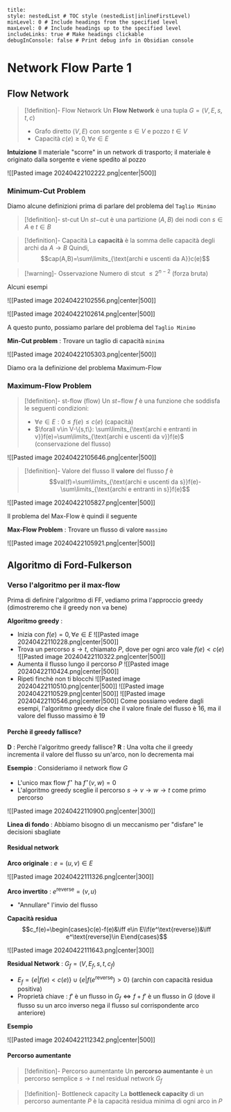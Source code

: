 ```table-of-contents
title: 
style: nestedList # TOC style (nestedList|inlineFirstLevel)
minLevel: 0 # Include headings from the specified level
maxLevel: 0 # Include headings up to the specified level
includeLinks: true # Make headings clickable
debugInConsole: false # Print debug info in Obsidian console
```
# Network Flow Parte 1

## Flow Network

>[!definition]- Flow Network
>Un **Flow Network** è una tupla $G=(V,E,s,t,c)$
>- Grafo diretto $(V,E)$ con sorgente $s\in V$ e pozzo $t\in V$
>- Capacità $c(e)\geq0,\forall e\in E$

**Intuizione** Il materiale "scorre" in un network di trasporto; il materiale è originato dalla sorgente e viene spedito al pozzo

![[Pasted image 20240422102222.png|center|500]]

### Minimum-Cut Problem

Diamo alcune definizioni prima di parlare del problema del `Taglio Minimo`

>[!definition]- st-cut
>Un $st-$cut è una partizione $(A,B)$ dei nodi con $s\in A$ e $t\in B$

>[!definition]- Capacità
>La **capacità** è la somma delle capacità degli archi da $A\to B$
>Quindi, $$cap(A,B)=\sum\limits_{\text{archi e uscenti da A}}c(e)$$

>[!warning]- Osservazione
>Numero di stcut $\leq2^{n-2}$ (forza bruta)

Alcuni esempi

![[Pasted image 20240422102556.png|center|500]]

![[Pasted image 20240422102614.png|center|500]]

A questo punto, possiamo parlare del problema del `Taglio Minimo`

**Min-Cut problem** : Trovare un taglio di capacità `minima`

![[Pasted image 20240422105303.png|center|500]]

Diamo ora la definizione del problema Maximum-Flow

### Maximum-Flow Problem

>[!definition]- st-flow (flow)
>Un $st-$flow $f$ è una funzione che soddisfa le seguenti condizioni:
>- $\forall e\in E : 0\leq f(e)\leq c(e)$ (capacità)
>- $\forall v\in V-\{s,t\}: \sum\limits_{\text{archi e entranti in v}}f(e)=\sum\limits_{\text{archi e uscenti da v}}f(e)$ (conservazione del flusso)

![[Pasted image 20240422105646.png|center|500]]

>[!definition]- Valore del flusso
>Il **valore** del flusso $f$ è $$val(f)=\sum\limits_{\text{archi e uscenti da s}}f(e)-\sum\limits_{\text{archi e entranti in s}}f(e)$$

![[Pasted image 20240422105827.png|center|500]]

Il problema del Max-Flow è quindi il seguente

**Max-Flow Problem** : Trovare un flusso di valore `massimo`

![[Pasted image 20240422105921.png|center|500]]

## Algoritmo di Ford-Fulkerson

### Verso l'algoritmo per il max-flow

Prima di definire l'algoritmo di FF, vediamo prima l'approccio greedy (dimostreremo che il greedy non va bene)

**Algoritmo greedy** :
- Inizia con $f(e)=0,\forall e\in E$ ![[Pasted image 20240422110228.png|center|500]]
- Trova un percorso $s\to t$, chiamato $P$, dove per ogni arco vale $f(e)\lt c(e)$ ![[Pasted image 20240422110322.png|center|500]]
- Aumenta il flusso lungo il percorso $P$ ![[Pasted image 20240422110424.png|center|500]]
- Ripeti finchè non ti blocchi ![[Pasted image 20240422110510.png|center|500]] ![[Pasted image 20240422110529.png|center|500]] ![[Pasted image 20240422110546.png|center|500]]
Come possiamo vedere dagli esempi, l'algoritmo greedy dice che il valore finale del flusso è 16, ma il valore del flusso massimo è 19

#### Perchè il greedy fallisce?

**D** : Perchè l'algoritmo greedy fallisce?
**R** : Una volta che il greedy incrementa il valore del flusso su un'arco, non lo decrementa mai

**Esempio** : Consideriamo il network flow $G$
- L'unico max flow $f^\star$ ha $f^\star(v,w)=0$
- L'algoritmo greedy sceglie il percorso $s\to v\to w\to t$ come primo percorso

![[Pasted image 20240422110900.png|center|300]]

**Linea di fondo** : Abbiamo bisogno di un meccanismo per "disfare" le decisioni sbagliate

#### Residual network

**Arco originale** : $e=(u,v)\in E$

![[Pasted image 20240422111326.png|center|300]]

**Arco invertito** : $e^\text{reverse}=(v,u)$
- "Annullare" l'invio del flusso

**Capacità residua**
$$c_f(e)=\begin{cases}c(e)-f(e)&\iff e\in E\\f(e^\text{reverse})&\iff e^\text{reverse}\in E\end{cases}$$

![[Pasted image 20240422111643.png|center|300]]

**Residual Network** : $G_f=(V,E_f,s,t,c_f)$
- $E_f=\{e|f(e)\lt c(e)\}\cup\{e|f(e^\text{reverse})\gt0\}$ (archin con capacità residua positiva)
- Proprietà chiave : $f'$ è un flusso in $G_f\iff f+f'$ è un flusso in $G$ (dove il flusso su un arco inverso nega il flusso sul corrispondente arco anteriore)

**Esempio**

![[Pasted image 20240422112342.png|center|500]]

#### Percorso aumentante

>[!definition]- Percorso aumentante
>Un **percorso aumentante** è un percorso semplice $s\to t$ nel residual network $G_f$

>[!definition]- Bottleneck capacity
>La **bottleneck capacity** di un percorso aumentante $P$ è la capacità residua minima di ogni arco in $P$

